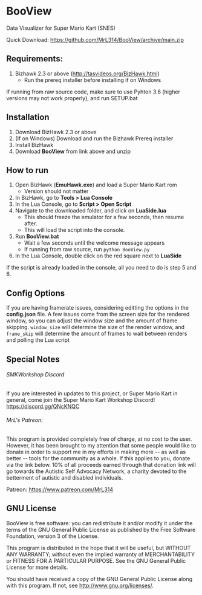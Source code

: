 # BooView
Data Visualizer for Super Mario Kart (SNES)


Quick Download: https://github.com/MrL314/BooView/archive/main.zip




## Requirements: 

1. Bizhawk 2.3 or above (http://tasvideos.org/BizHawk.html)
   - Run the prereq installer before installing if on Windows

If running from raw source code, make sure to use Pyhton 3.6 (higher versions may not work properly), and run SETUP.bat

## Installation

1. Download BizHawk 2.3 or above
2. (If on Windows) Download and run the Bizhawk Prereq installer
3. Install BizHawk
4. Download **BooView** from link above and unzip



## How to run

1. Open BizHawk (**EmuHawk.exe**) and load a Super Mario Kart rom
   - Version should not matter
2. In BizHawk, go to **Tools > Lua Console**
3. In the Lua Console, go to **Script > Open Script**
4. Navigate to the downloaded folder, and click on **LuaSide.lua**
   - This should freeze the emulator for a few seconds, then resume after.
   - This will load the script into the console.
5. Run **BooView.bat**
   - Wait a few seconds until the welcome message appears
   - If running from raw source, run `python BooView.py`
7. In the Lua Console, double click on the red square next to **LuaSide**

If the script is already loaded in the console, all you need to do is step 5 and 6.


## Config Options

If you are having framerate issues, considering editting the options in the **config.json** file. A few issues come from the screen size for the rendered window, so you can adjust the window size and the amount of frame skipping. `window_size` will determine the size of the render window, and `frame_skip` will determine the amount of frames to wait between renders and polling the Lua script


## Special Notes
###### SMKWorkshop Discord
If you are interested in updates to this project, or Super Mario Kart in general, come join the 
Super Mario Kart Workshop Discord!
	https://discord.gg/QNcKNQC


###### MrL's Patreon:
This program is provided completely free of charge, at no cost to the user. However, it has been
brought to my attention that some people would like to donate in order to support me in my efforts
in making more -- as well as better -- tools for the community as a whole. If this applies to you, 
donate via the link below. 10% of all proceeds earned through that donation link will go towards 
the Autistic Self Advocacy Network, a charity devoted to the betterment of autistic and disabled
individuals.
 
Patreon:
	https://www.patreon.com/MrL314 




## GNU License
BooView is free software: you can redistribute it and/or modify
it under the terms of the GNU General Public License as published by
the Free Software Foundation, version 3 of the License.

This program is distributed in the hope that it will be useful,
but WITHOUT ANY WARRANTY; without even the implied warranty of
MERCHANTABILITY or FITNESS FOR A PARTICULAR PURPOSE.  See the
GNU General Public License for more details.

You should have received a copy of the GNU General Public License
along with this program.  If not, see <http://www.gnu.org/licenses/>.
